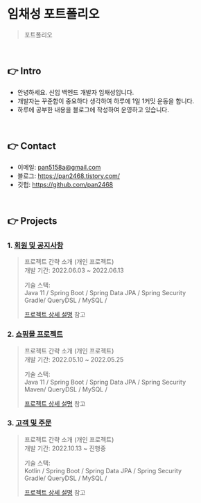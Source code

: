 # 임채성 포트폴리오
>포트폴리오

</br>

## 👉 Intro
+ 안녕하세요. 신입 백엔드 개발자 임채성입니다.
+ 개발자는 꾸준함이 중요하다 생각하여 하루에 1일 1커밋 운동을 합니다.
+ 하루에 공부한 내용을 블로그에 작성하여 운영하고 있습니다. 

</br>

## 👉 Contact
- 이메일: pan5158a@gmail.com
- 블로그: https://pan2468.tistory.com/
- 깃헙: https://github.com/pan2468

</br>

## 👉 Projects

### 1. [회원 밎 공지사항](https://github.com/pan2468/notice)
>프로젝트 간략 소개  (개인 프로젝트)  
>개발 기간: 2022.06.03 ~ 2022.06.13  
>  
>기술 스택:  
>Java 11 / Spring Boot / Spring Data JPA / Spring Security   
> Gradle/ QueryDSL / MySQL /  
>  
>[프로젝트 상세 설명](https://github.com/pan2468/notice) 참고

### 2. [쇼핑몰 프로젝트](https://github.com/pan2468/shopmall)
>프로젝트 간략 소개  (개인 프로젝트)  
>개발 기간: 2022.05.10 ~ 2022.05.25  
>  
>기술 스택:  
>Java 11 / Spring Boot / Spring Data JPA / Spring Security   
> Maven/ QueryDSL / MySQL / 
>  
>[프로젝트 상세 설명](https://github.com/pan2468/shopmall) 참고

### 3. [고객 및 주문](https://github.com/pan2468/kotlin-springboot)
>프로젝트 간략 소개  (개인 프로젝트)  
>개발 기간: 2022.10.13 ~ 진행중  
>  
>기술 스택:  
> Kotlin / Spring Boot / Spring Data JPA / Spring Security   
> Gradle/ QueryDSL / MySQL / 
>  
>[프로젝트 상세 설명](https://github.com/pan2468/kotlin-springboot) 참고





